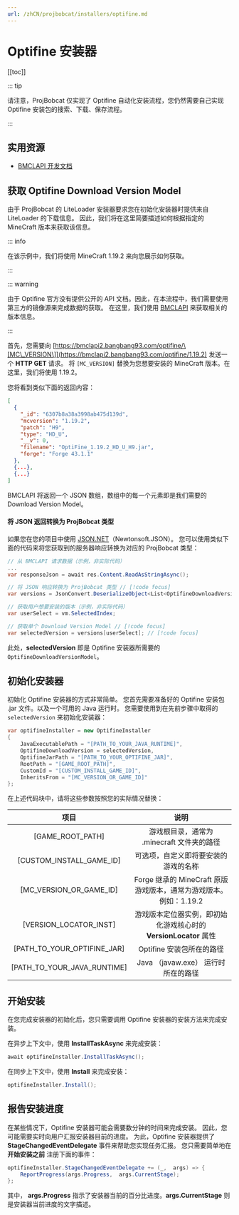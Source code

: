 ```yaml
---
url: /zhCN/projbobcat/installers/optifine.md
---
```

# Optifine 安装器

\[\[toc]]

::: tip

请注意，ProjBobcat 仅实现了 Optifine 自动化安装流程，您仍然需要自己实现 Optifine 安装包的搜索、下载、保存流程。

:::

## 实用资源

* [BMCLAPI 开发文档](https://bmclapidoc.bangbang93.com/)

## 获取 Optifine Download Version Model

由于 ProjBobcat 的 LiteLoader 安装器要求您在初始化安装器时提供来自 LiteLoader 的下载信息。
因此，我们将在这里简要描述如何根据指定的 MineCraft 版本来获取该信息。

::: info

在该示例中，我们将使用 MineCraft 1.19.2 来向您展示如何获取。

:::

::: warning

由于 Optifine 官方没有提供公开的 API 文档。因此，在本流程中，我们需要使用第三方的镜像源来完成数据的获取。
在这里，我们使用 [BMCLAPI](https://bmclapidoc.bangbang93.com/) 来获取相关的版本信息。

:::

首先，您需要向 [https://bmclapi2.bangbang93.com/optifine/\[MC\_VERSION\]](https://bmclapi2.bangbang93.com/optifine/1.19.2) 发送一个 **HTTP GET** 请求。
将 `[MC_VERSION]` 替换为您想要安装的 MineCraft 版本。在这里，我们将使用 1.19.2。

您将看到类似下面的返回内容：

```json
[
  {
    "_id": "6307b8a38a3998ab475d139d",
    "mcversion": "1.19.2",
    "patch": "H9",
    "type": "HD_U",
    "__v": 0,
    "filename": "OptiFine_1.19.2_HD_U_H9.jar",
    "forge": "Forge 43.1.1"
  },
  {...},
  {...}
]
```

BMCLAPI 将返回一个 JSON 数组，数组中的每一个元素即是我们需要的 Download Version Model。

#### 将 JSON 返回转换为 ProjBobcat 类型

如果您在您的项目中使用 [JSON.NET](https://www.newtonsoft.com/json)（Newtonsoft.JSON）。
您可以使用类似下面的代码来将您获取到的服务器响应转换为对应的 ProjBobcat 类型：

```c#
// 从 BMCLAPI 请求数据（示例，非实际代码）
...
var responseJson = await res.Content.ReadAsStringAsync();

// 将 JSON 响应转换为 ProjBobcat 类型 // [!code focus]
var versions = JsonConvert.DeserializeObject<List<OptifineDownloadVersionModel>>(responseJson); // [!code focus]

// 获取用户想要安装的版本（示例，非实际代码）
var userSelect = vm.SelectedIndex;

// 获取单个 Download Version Model // [!code focus]
var selectedVersion = versions[userSelect]; // [!code focus]
```

此处，**selectedVersion** 即是 Optifine 安装器所需要的 `OptifineDownloadVersionModel`。

## 初始化安装器

初始化 Optifine 安装器的方式非常简单。
您首先需要准备好的 Optifine 安装包 .jar 文件。以及一个可用的 Java 运行时。
您需要使用到在先前步骤中取得的 `selectedVersion` 来初始化安装器：

```c#
var optifineInstaller = new OptifineInstaller
{
    JavaExecutablePath = "[PATH_TO_YOUR_JAVA_RUNTIME]",
    OptifineDownloadVersion = selectedVersion,
    OptifineJarPath = "[PATH_TO_YOUR_OPTIFINE_JAR]",
    RootPath = "[GAME_ROOT_PATH]",
    CustomId = "[CUSTOM_INSTALL_GAME_ID]",
    InheritsFrom = "[MC_VERSION_OR_GAME_ID]"
};
```

在上述代码块中，请将这些参数按照您的实际情况替换：

|                  项目                   |                      说明                       |
|:-------------------------------------:|:---------------------------------------------:|
|           \[GAME\_ROOT\_PATH]            |          游戏根目录，通常为 .minecraft 文件夹的路径          |
|       \[CUSTOM\_INSTALL\_GAME\_ID]        |              可选项，自定义即将要安装的游戏的名称               |
|        \[MC\_VERSION\_OR\_GAME\_ID]        | Forge 继承的 MineCraft 原版游戏版本，通常为游戏版本。例如：1.19.2  |
|        \[VERSION\_LOCATOR\_INST]         |  游戏版本定位器实例，即初始化游戏核心时的 **VersionLocator** 属性   |
|      \[PATH\_TO\_YOUR\_OPTIFINE\_JAR]      |               Optifine 安装包所在的路径               |
|      \[PATH\_TO\_YOUR\_JAVA\_RUNTIME]      |           Java （javaw.exe） 运行时所在的路径           |

## 开始安装

在您完成安装器的初始化后，您只需要调用 Optifine 安装器的安装方法来完成安装。

在异步上下文中，使用 **InstallTaskAsync** 来完成安装：

```c#
await optifineInstaller.InstallTaskAsync();
```

在同步上下文中，使用 **Install** 来完成安装：

```c#
optifineInstaller.Install();
```

## 报告安装进度

在某些情况下，Optifine 安装器可能会需要数分钟的时间来完成安装。
因此，您可能需要实时向用户汇报安装器目前的进度。
为此，Optifine 安装器提供了 **StageChangedEventDelegate** 事件来帮助您实现任务汇报。
您只需要简单地在 **开始安装之前** 注册下面的事件：

```c#
optifineInstaller.StageChangedEventDelegate += (_,  args) => {
    ReportProgress(args.Progress,  args.CurrentStage);
};
```

其中， **args.Progress** 指示了安装器当前的百分比进度。**args.CurrentStage** 则是安装器当前进度的文字描述。

